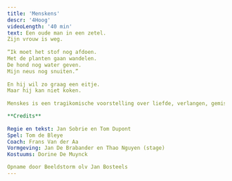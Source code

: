 ```yaml
---
title: 'Menskens'
descr: '4Hoog'
videoLength: '40 min'
text: Een oude man in een zetel.  
Zijn vrouw is weg.  
  
“Ik moet het stof nog afdoen.  
Met de planten gaan wandelen.  
De hond nog water geven.  
Mijn neus nog snuiten.”  
  
En hij wil zo graag een eitje.  
Maar hij kan niet koken.  
  
Menskes is een tragikomische voorstelling over liefde, verlangen, gemis en alleen zijn. Op een speelse manier wordt zowel groot als klein meegesleurd in dit ontroerend verhaal. Jan Sobrie (Antigone, BRONKS, KOPERGIETERY) en Tom Dupont (BRONKS, Antigone) legden apart en samen reeds een heel parcours af in het kindertheater. Ze maken met Tom de Bleye voor het eerst een kleutervoorstelling.

**Credits**  
  
Regie en tekst: Jan Sobrie en Tom Dupont  
Spel: Tom de Bleye  
Coach: Frans Van der Aa  
Vormgeving: Jan De Brabander en Thao Nguyen (stage)  
Kostuums: Dorine De Muynck

Opname door Beeldstorm olv Jan Bosteels
---
```

